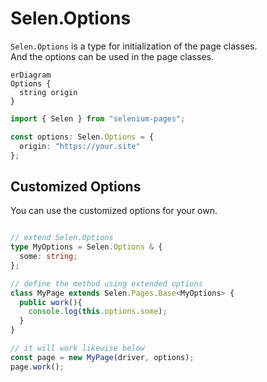 # Selen.Options

```Selen.Options``` is a type for initialization of the page classes.  
And the options can be used in the page classes.

``` mermaid
erDiagram
Options {
  string origin
}
```

``` typescript
import { Selen } from "selenium-pages";

const options: Selen.Options = {
  origin: "https://your.site"
};
```

## Customized Options

You can use the customized options for your own.

``` typescript

// extend Selen.Options
type MyOptions = Selen.Options & {
  some: string;
};

// define the method using extended options
class MyPage extends Selen.Pages.Base<MyOptions> {
  public work(){
    console.log(this.options.some);
  }
}

// it will work likewise below
const page = new MyPage(driver, options);
page.work();
```
